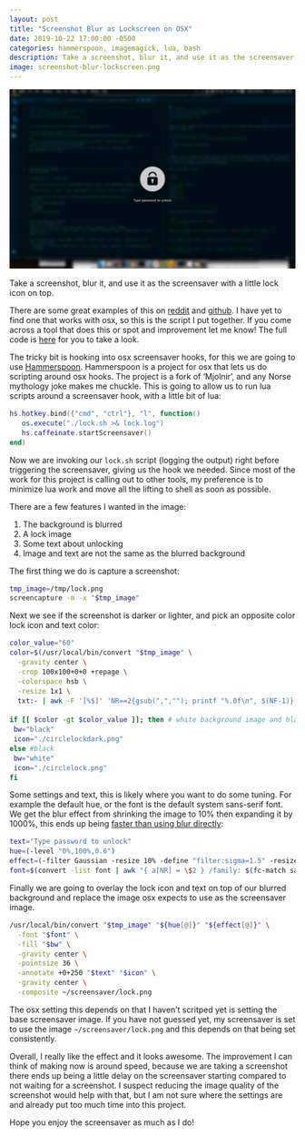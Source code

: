 ```yaml
---
layout: post
title: "Screenshot Blur as Lockscreen on OSX"
date: 2019-10-22 17:00:00 -0500
categories: hammerspoon, imagemagick, lua, bash
description: Take a screenshot, blur it, and use it as the screensaver with a little lock icon on top.
image: screenshot-blur-lockscreen.png
---
```


![Blurred screenshot](../../assets/screenshot-blur-lockscreen.png)

Take a screenshot, blur it, and use it as the screensaver with a little lock icon on top.

There are some great examples of this on
<a href="https://www.reddit.com/r/unixporn/comments/4yj29e/i3lock_simple_blur_script/">reddit</a>
and
<a href="https://github.com/meskarune/i3lock-fancy">github</a>.
I have yet to find one that works with osx, so this is the script I put together. If you come across a tool that does this or spot and improvement let me know! The full code is
<a href="https://github.com/KlotzAndrew/.hammerspoon/commit/0dbc238d55845b5034cef18849684eb78ba9121d">here</a> for you to take a look.

The tricky bit is hooking into osx screensaver hooks, for this we are going to use <a href="https://github.com/Hammerspoon/hammerspoon">Hammerspoon</a>. Hammerspoon is a project for osx that lets us do scripting around osx hooks.
The project is a fork of ‘Mjolnir’, and any Norse mythology joke makes me chuckle.
This is going to allow us to run lua scripts around a screensaver hook, with a little bit of lua:

```lua
hs.hotkey.bind({"cmd", "ctrl"}, "l", function()
   os.execute("./lock.sh >& lock.log")
   hs.caffeinate.startScreensaver()
end)
```

Now we are invoking our `lock.sh` script (logging the output) right before triggering the screensaver, giving us the hook we needed. Since most of the work for this project is calling out to other tools, my preference is to minimize lua work and move all the lifting to shell as soon as possible.

There are a few features I wanted in the image:

1. The background is blurred
1. A lock image
1. Some text about unlocking
1. Image and text are not the same as the blurred background

The first thing we do is capture a screenshot:

```bash
tmp_image=/tmp/lock.png
screencapture -m -x "$tmp_image"
```

Next we see if the screenshot is darker or lighter, and pick an opposite color lock icon and text color:

```bash
color_value="60"
color=$(/usr/local/bin/convert "$tmp_image" \
  -gravity center \
  -crop 100x100+0+0 +repage \
  -colorspace hsb \
  -resize 1x1 \
  txt:- | awk -F '[%$]' 'NR==2{gsub(",",""); printf "%.0f\n", $(NF-1)}');

if [[ $color -gt $color_value ]]; then # white background image and black text
 bw="black"
 icon="./circlelockdark.png"
else #black
 bw="white"
 icon="./circlelock.png"
fi
```

Some settings and text, this is likely where you want to do some tuning.
For example the default hue, or the font is the default system sans-serif font.
We get the blur effect from shrinking the image to 10% then expanding it by 1000%, this ends up being <a href="https://stackoverflow.com/questions/35649413/imagemagick-looking-for-a-fast-way-to-blur-an-image#targetText=Essentually%20the%20reason%20large%20blurs,fewer%20pixels%20in%20the%20process.">faster than using blur directly</a>:

```bash
text="Type password to unlock"
hue=(-level "0%,100%,0.6")
effect=(-filter Gaussian -resize 10% -define "filter:sigma=1.5" -resize 1000%)
font=$(convert -list font | awk "{ a[NR] = \$2 } /family: $(fc-match sans -f "%{family}\n")/ { print a[NR-1]; exit }")
```

Finally we are going to overlay the lock icon and text on top of our blurred background and replace the image osx expects to use as the screensaver image.

```bash
/usr/local/bin/convert "$tmp_image" "${hue[@]}" "${effect[@]}" \
  -font "$font" \
  -fill "$bw" \
  -gravity center \
  -pointsize 36 \
  -annotate +0+250 "$text" "$icon" \
  -gravity center \
  -composite ~/screensaver/lock.png
```

The osx setting this depends on that I haven’t scritped yet is setting the base screensaver image. If you have not guessed yet, my screensaver is set to use the image `~/screensaver/lock.png` and this depends on that being set consistently.

Overall, I really like the effect and it looks awesome. The improvement I can think of making now is around speed, because we are taking a screenshot there ends up being a little delay on the screensaver starting compared to not waiting for a screenshot. I suspect reducing the image quality of the screenshot would help with that, but I am not sure where the settings are and already put too much time into this project.

Hope you enjoy the screensaver as much as I do!
